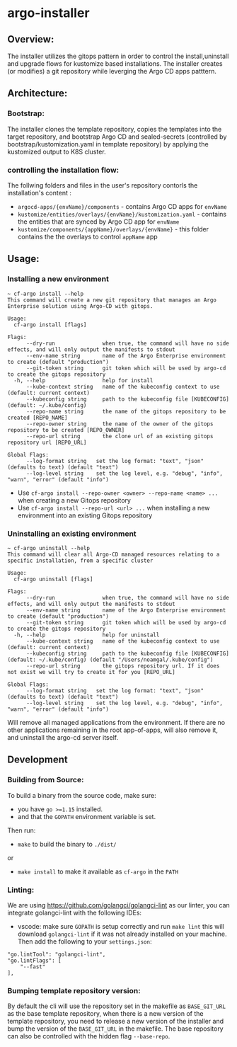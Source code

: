 # argo-installer

## Overview:
The installer utilizes the gitops pattern in order to control the install,uninstall and upgrade flows for kustomize based installations.
The installer creates (or modifies) a git repository while leverging the Argo CD apps patttern.

## Architecture:
### Bootstrap:
The installer clones the template repository, copies the templates into the target repository, and bootstrap Argo CD and sealed-secrets (controlled by bootstrap/kustomization.yaml in template repository) by applying the kustomized output to K8S cluster.
### controlling the installation flow:
The follwing folders and files in the user's repository contorls the installation's content :
* `argocd-apps/{envName}/components` - contains Argo CD apps for `envName`
* `kustomize/entities/overlays/{envName}/kustomization.yaml` - contains the entities that  are synced by Argo CD app for `envName`
* `kustomize/components/{appName}/overlays/{envName}` - this folder contains the the overlays to control `appName` app

## Usage:

### Installing a new environment
```
~ cf-argo install --help
This command will create a new git repository that manages an Argo Enterprise solution using Argo-CD with gitops.

Usage:
  cf-argo install [flags]

Flags:
      --dry-run               when true, the command will have no side effects, and will only output the manifests to stdout
      --env-name string       name of the Argo Enterprise environment to create (default "production")
      --git-token string      git token which will be used by argo-cd to create the gitops repository
  -h, --help                  help for install
      --kube-context string   name of the kubeconfig context to use (default: current context)
      --kubeconfig string     path to the kubeconfig file [KUBECONFIG] (default: ~/.kube/config)
      --repo-name string      the name of the gitops repository to be created [REPO_NAME]
      --repo-owner string     the name of the owner of the gitops repository to be created [REPO_OWNER]
      --repo-url string       the clone url of an existing gitops repository url [REPO_URL]

Global Flags:
      --log-format string   set the log format: "text", "json" (defaults to text) (default "text")
      --log-level string    set the log level, e.g. "debug", "info", "warn", "error" (default "info")
```

* Use `cf-argo install --repo-owner <owner> --repo-name <name> ...` when creating a new Gitops repository
* Use `cf-argo install --repo-url <url> ...` when installing a new environment into an existing Gitops repository

### Uninstalling an existing environment

```
~ cf-argo uninstall --help
This command will clear all Argo-CD managed resources relating to a specific installation, from a specific cluster

Usage:
  cf-argo uninstall [flags]

Flags:
      --dry-run               when true, the command will have no side effects, and will only output the manifests to stdout
      --env-name string       name of the Argo Enterprise environment to create (default "production")
      --git-token string      git token which will be used by argo-cd to create the gitops repository
  -h, --help                  help for uninstall
      --kube-context string   name of the kubeconfig context to use (default: current context)
      --kubeconfig string     path to the kubeconfig file [KUBECONFIG] (default: ~/.kube/config) (default "/Users/noamgal/.kube/config")
      --repo-url string       the gitops repository url. If it does not exist we will try to create it for you [REPO_URL]

Global Flags:
      --log-format string   set the log format: "text", "json" (defaults to text) (default "text")
      --log-level string    set the log level, e.g. "debug", "info", "warn", "error" (default "info")
```

Will remove all managed applications from the environment. If there are no other applications remaining in the root app-of-apps, will also remove it, and uninstall the argo-cd server itself.

## Development

### Building from Source:
To build a binary from the source code, make sure:
* you have `go >=1.15` installed.
* and that the `GOPATH` environment variable is set.


Then run:
* `make` to build the binary to `./dist/`  


or 
* `make install` to make it available as `cf-argo` in the `PATH`
### Linting:
We are using https://github.com/golangci/golangci-lint as our linter, you can integrate golangci-lint with the following IDEs:
* vscode: make sure `GOPATH` is setup correctly and run `make lint` this will download `golangci-lint` if it was not already installed on your machine. Then add the following to your `settings.json`:
```
"go.lintTool": "golangci-lint",
"go.lintFlags": [
    "--fast"
],
```

### Bumping template repository version:
By default the cli will use the repository set in the makefile as `BASE_GIT_URL` as the base template repository, when there is a new version of the template repository, you need to release a new version of the installer and bump the version of the `BASE_GIT_URL` in the makefile. The base repository can also be controlled with the hidden flag `--base-repo`.
